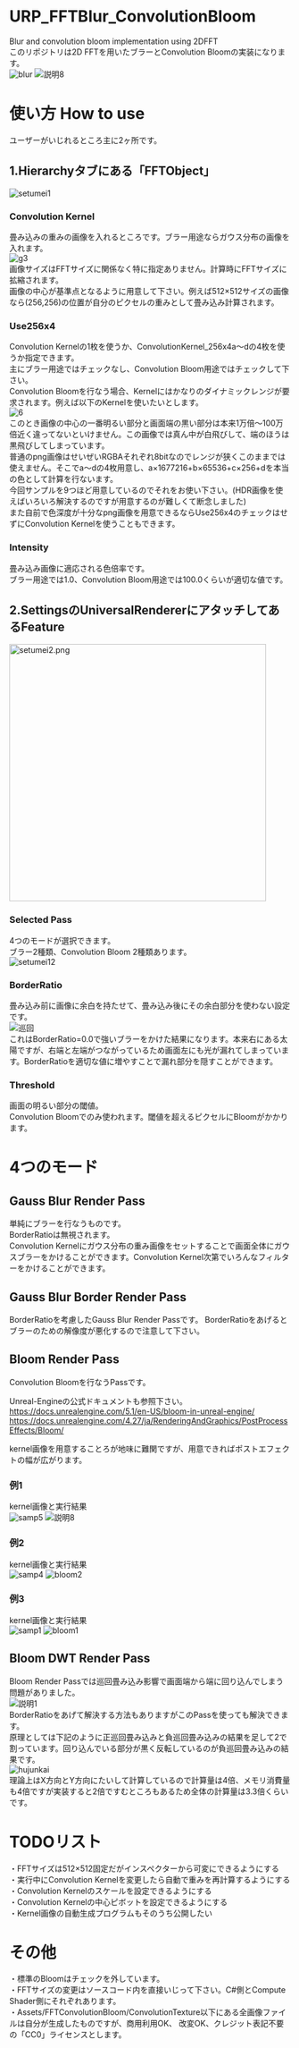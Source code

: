 # URP_FFTBlur_ConvolutionBloom 
 Blur and convolution bloom implementation using 2DFFT  
 このリポジトリは2D FFTを用いたブラーとConvolution Bloomの実装になります。  
 ![blur](https://user-images.githubusercontent.com/44022497/230791100-ac21dc16-52ef-4ded-989a-2278afd35d3f.jpeg)
 ![説明8](https://user-images.githubusercontent.com/44022497/230789234-a674cb95-186d-40c6-91ed-b258e7a1c950.gif)  
 
# 使い方 How to use 
 ユーザーがいじれるところ主に2ヶ所です。  
## 1.Hierarchyタブにある「FFTObject」  
 ![setumei1](https://user-images.githubusercontent.com/44022497/230786923-027d994a-c45b-46ad-95b3-54b60a882aff.png)  
 
### Convolution Kernel  
 畳み込みの重みの画像を入れるところです。ブラー用途ならガウス分布の画像を入れます。  
![g3](https://user-images.githubusercontent.com/44022497/230787380-14885ebc-4339-478b-a582-e7889fdde548.png)  
 画像サイズはFFTサイズに関係なく特に指定ありません。計算時にFFTサイズに拡縮されます。  
 画像の中心が基準点となるように用意して下さい。例えば512×512サイズの画像なら(256,256)の位置が自分のピクセルの重みとして畳み込み計算されます。  

### Use256x4  
 Convolution Kernelの1枚を使うか、ConvolutionKernel_256x4a～dの4枚を使うか指定できます。  
 主にブラー用途ではチェックなし、Convolution Bloom用途ではチェックして下さい。  
 Convolution Bloomを行なう場合、Kernelにはかなりのダイナミックレンジが要求されます。例えば以下のKernelを使いたいとします。  
![6](https://user-images.githubusercontent.com/44022497/230788304-93bda2eb-9d58-468b-95dc-9a593b132c5b.jpg)  
 このとき画像の中心の一番明るい部分と画面端の黒い部分は本来1万倍～100万倍近く違ってないといけません。この画像では真ん中が白飛びして、端のほうは黒飛びしてしまっています。  
 普通のpng画像はせいぜいRGBAそれぞれ8bitなのでレンジが狭くこのままでは使えません。そこでa～dの4枚用意し、a×1677216+b×65536+c×256+dを本当の色として計算を行ないます。  
 今回サンプルを9つほど用意しているのでそれをお使い下さい。(HDR画像を使えばいろいろ解決するのですが用意するのが難しくて断念しました)  
 また自前で色深度が十分なpng画像を用意できるならUse256x4のチェックはせずにConvolution Kernelを使うこともできます。  

### Intensity
 畳み込み画像に適応される色倍率です。  
 ブラー用途では1.0、Convolution Bloom用途では100.0くらいが適切な値です。  

## 2.SettingsのUniversalRendererにアタッチしてあるFeature  
 <img width="460" alt="setumei2.png" src="https://user-images.githubusercontent.com/44022497/230786919-4ac6aabd-bdba-4df5-b4fc-e948c3e7cf42.png">
 
### Selected Pass
 4つのモードが選択できます。  
 ブラー2種類、Convolution Bloom 2種類あります。  
 ![setumei12](https://user-images.githubusercontent.com/44022497/231661596-4b5256fd-e44d-4ca3-bb7c-435948177cc3.png)  
 
### BorderRatio
 畳み込み前に画像に余白を持たせて、畳み込み後にその余白部分を使わない設定です。  
 ![巡回](https://user-images.githubusercontent.com/44022497/230788606-912f025e-3f8f-42e9-87f8-37d066d5f3da.jpg)  
 これはBorderRatio=0.0で強いブラーをかけた結果になります。本来右にある太陽ですが、右端と左端がつながっているため画面左にも光が漏れてしまっています。BorderRatioを適切な値に増やすことで漏れ部分を隠すことができます。  

### Threshold
 画面の明るい部分の閾値。  
 Convolution Bloomでのみ使われます。閾値を超えるピクセルにBloomがかかります。  
 
# 4つのモード

## Gauss Blur Render Pass
 単純にブラーを行なうものです。  
 BorderRatioは無視されます。  
 Convolution Kernelにガウス分布の重み画像をセットすることで画面全体にガウスブラーをかけることができます。Convolution Kernel次第でいろんなフィルターをかけることができます。  
 
## Gauss Blur Border Render Pass 
 BorderRatioを考慮したGauss Blur Render Passです。
 BorderRatioをあげるとブラーのための解像度が悪化するので注意して下さい。  

## Bloom Render Pass
 Convolution Bloomを行なうPassです。  
  
 Unreal-Engineの公式ドキュメントも参照下さい。  
 https://docs.unrealengine.com/5.1/en-US/bloom-in-unreal-engine/  
 https://docs.unrealengine.com/4.27/ja/RenderingAndGraphics/PostProcessEffects/Bloom/  
  
 kernel画像を用意することろが地味に難関ですが、用意できればポストエフェクトの幅が広がります。  
### 例1
 kernel画像と実行結果  
 ![samp5](https://user-images.githubusercontent.com/44022497/230789193-7af7a9c7-92d6-4818-95e0-084f4b6114ee.jpg)
 ![説明8](https://user-images.githubusercontent.com/44022497/230789234-a674cb95-186d-40c6-91ed-b258e7a1c950.gif)  
### 例2 
 kernel画像と実行結果  
 ![samp4](https://user-images.githubusercontent.com/44022497/230789262-ab2d983c-e36c-4115-8b72-362ab7f4928d.jpg)
 ![bloom2](https://user-images.githubusercontent.com/44022497/230789269-b856ad1b-a8bd-4fdc-a105-85b0f3ef065b.jpg)  
### 例3 
 kernel画像と実行結果  
 ![samp1](https://user-images.githubusercontent.com/44022497/230789287-1ceba284-a26a-4083-8145-b2ad88a24465.jpg)
 ![bloom1](https://user-images.githubusercontent.com/44022497/230789289-8824235d-6fde-449a-b016-23ee3781892a.jpg)  
  
## Bloom DWT Render Pass
 Bloom Render Passでは巡回畳み込み影響で画面端から端に回り込んでしまう問題がありました。  
 ![説明1](https://user-images.githubusercontent.com/44022497/231662382-97acada1-da4d-40e0-9694-e0da89754b1c.jpg)  
 BorderRatioをあげて解決する方法もありますがこのPassを使っても解決できます。  
 原理としては下記のように正巡回畳み込みと負巡回畳み込みの結果を足して2で割っています。回り込んでいる部分が黒く反転しているのが負巡回畳み込みの結果です。  
 ![hujunkai](https://user-images.githubusercontent.com/44022497/231662539-83288b31-5a73-45f6-be3e-ac8c54927d87.jpg)  
 理論上はX方向とY方向にたいして計算しているので計算量は4倍、メモリ消費量も4倍ですが実装すると2倍ですむところもあるため全体の計算量は3.3倍くらいです。  
 
# TODOリスト
・FFTサイズは512×512固定だがインスペクターから可変にできるようにする  
・実行中にConvolution Kernelを変更したら自動で重みを再計算するようにする  
・Convolution Kernelのスケールを設定できるようにする  
・Convolution Kernelの中心ピボットを設定できるようにする  
・Kernel画像の自動生成プログラムもそのうち公開したい  

# その他
・標準のBloomはチェックを外しています。  
・FFTサイズの変更はソースコード内を直接いじって下さい。C#側とCompute Shader側にそれぞれあります。  
・Assets/FFTConvolutionBloom/ConvolutionTexture以下にある全画像ファイルは自分が生成したものですが、商用利用OK、 改変OK、クレジット表記不要の「CC0」ライセンスとします。  


